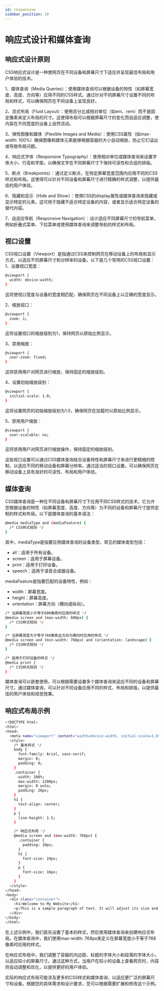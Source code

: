 ```yaml
---
id: responsive
sidebar_position: 10
---
```


# 响应式设计和媒体查询

## 响应式设计原则
CSS响应式设计是一种使网页在不同设备和屏幕尺寸下适应并呈现最佳布局和用户体验的技术。

1、媒体查询（Media Queries）：使用媒体查询可以根据设备的特性（如屏幕宽度、高度、方向等）应用不同的CSS样式。通过针对不同屏幕尺寸设置不同的布局和样式，可以确保网页在不同设备上呈现良好。

2、流式布局（Fluid Layout）：使用百分比或相对单位（如em、rem）而不是固定像素来定义布局的尺寸。这使得布局可以根据屏幕尺寸的变化而自适应调整，使内容在不同宽度的设备上自然流动。

3、弹性图像和媒体（Flexible Images and Media）：使用CSS属性（如max-width: 100%）确保图像和媒体元素能够根据容器的大小自动缩放，防止它们溢出或导致布局问题。

4、响应式字体（Responsive Typography）：使用相对单位或媒体查询来设置字体大小、行高和字距，以确保文字在不同屏幕尺寸下保持可读性和合适的排版。

5、断点（Breakpoints）：通过定义断点，在特定屏幕宽度范围内应用不同的CSS样式和布局。这使得可以针对不同设备和屏幕尺寸进行精确的样式调整，以提供最佳的用户体验。

6、隐藏和显示（Hide and Show）：使用CSS的display属性或媒体查询来隐藏或显示特定的元素。这可用于隐藏不适合特定设备的内容，或者显示适合特定设备的替代内容。

7、自适应导航（Responsive Navigation）：设计适应不同屏幕尺寸的导航菜单，例如折叠式菜单、下拉菜单或使用媒体查询来调整导航的样式和布局。
## 视口设置
CSS视口设置（Viewport）是指通过CSS来控制网页在移动设备上的布局和显示方式，以适应不同屏幕尺寸和分辨率的设备。以下是几个常用的CSS视口设置：
1、设置视口宽度：
```bash
@viewport {
  width: device-width;
}
```
这将使视口宽度与设备的宽度相匹配，确保网页在不同设备上以正确的宽度显示。

2、缩放视口：
```bash
@viewport {
  zoom: 1;
}
```
这将设置视口的缩放级别为1，保持网页以原始比例显示。

3、禁用缩放：
```bash
@viewport {
  user-zoom: fixed;
}
```
这将禁用用户对网页进行缩放，保持固定的缩放级别。

4、设置初始缩放级别：
```bash
@viewport {
  initial-scale: 1.0;
}
```
这将设置网页的初始缩放级别为1.0，确保网页在加载时以原始比例显示。

5、禁用用户缩放：
```bash
@viewport {
  user-scalable: no;
}
```
这将禁用用户对网页进行缩放操作，保持固定的缩放级别。

这些视口设置可以通过CSS媒体查询结合设备特性和屏幕尺寸来进行更精细的控制，以适应不同的移动设备和屏幕分辨率。通过适当的视口设置，可以确保网页在移动设备上具有良好的可读性、布局和用户体验。
## 媒体查询
CSS媒体查询是一种在不同设备和屏幕尺寸下应用不同CSS样式的技术。它允许您根据设备的特性（如屏幕宽度、高度、方向等）为不同的设备和屏幕尺寸提供定制的样式和布局。以下是媒体查询的基本语法：
```bash
@media mediaType and (mediaFeature) {
  /* CSS样式规则 */
}
```
其中，mediaType是指要应用媒体查询的设备类型，常见的媒体类型包括：
- all：适用于所有设备。
- screen：适用于屏幕设备。
- print：适用于打印设备。
- speech：适用于语音合成器设备。

mediaFeature是指要匹配的设备特性，例如：
- width：屏幕宽度。
- height：屏幕高度。
- orientation：屏幕方向（横向或纵向）。
```bash
/* 当屏幕宽度小于等于600像素时应用的样式 */
@media screen and (max-width: 600px) {
  /* CSS样式规则 */
}

/* 当屏幕宽度大于等于768像素且方向为横向时应用的样式 */
@media screen and (min-width: 768px) and (orientation: landscape) {
  /* CSS样式规则 */
}

/* 适用于打印设备的样式 */
@media print {
  /* CSS样式规则 */
}
```
媒体查询可以嵌套使用，可以根据需要设置多个媒体查询来适应不同的设备和屏幕尺寸。通过媒体查询，可以针对不同设备应用不同的样式、布局和排版，以提供最佳的用户体验和视觉效果。
## 响应式布局示例
```bash
<!DOCTYPE html>
<html>
<head>
  <meta name="viewport" content="width=device-width, initial-scale=1.0">
  <style>
    /* 基本样式 */
    body {
      font-family: Arial, sans-serif;
      margin: 0;
      padding: 0;
    }
    .container {
      width: 100%;
      max-width: 1200px;
      margin: 0 auto;
      padding: 20px;
    }
    h1 {
      text-align: center;
    }
    p {
      line-height: 1.5;
    }

    /* 响应式布局 */
    @media screen and (max-width: 768px) {
      .container {
        padding: 10px;
      }
      h1 {
        font-size: 24px;
      }
      p {
        font-size: 16px;
      }
    }
  </style>
</head>
<body>
  <div class="container">
    <h1>Welcome to My Website</h1>
    <p>This is a sample paragraph of text. It will adjust its size and layout based on the screen size of the device.</p>
  </div>
</body>
</html>
```
在上述示例中，我们首先设置了基本的样式，然后使用媒体查询来创建响应式布局。在媒体查询中，我们使用max-width: 768px来定义在屏幕宽度小于等于768像素时应用的样式。

在响应式布局中，我们调整了容器的内边距、标题的字体大小和段落的字体大小，以适应较小的屏幕尺寸。通过这种方式，当用户在较小的设备上查看网页时，内容将自动调整和优化，以提供更好的用户体验。

实际的响应式布局可能涉及更多的CSS样式和媒体查询，以适应更广泛的屏幕尺寸和设备。根据您的具体需求和设计要求，您可以根据需要扩展和修改这个示例。





